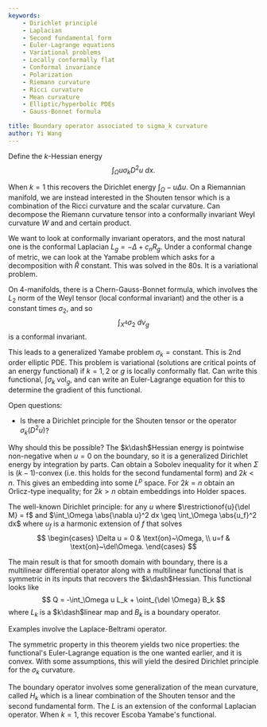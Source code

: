 ```yaml
---
keywords:
    - Dirichlet principle
    - Laplacian
    - Second fundamental form
    - Euler-Lagrange equations
    - Variational problems
    - Locally conformally flat
    - Conformal invariance
    - Polarization
    - Riemann curvature
    - Ricci curvature
    - Mean curvature
    - Elliptic/hyperbolic PDEs
    - Gauss-Bonnet formula

title: Boundary operator associated to sigma_k curvature
author: Yi Wang
---
```


Define the $k$-Hessian energy 
$$
\int_\Omega u \sigma_k D^2 u ~dx.
$$

When $k=1$ this recovers the Dirichlet energy $\int_\Omega -u\Delta u$. On a Riemannian manifold, we are instead interested in the Shouten tensor which is a combination of the Ricci curvature and the scalar curvature. Can decompose the Riemann curvature tensor into a conformally invariant Weyl curvature $W$ and and certain product.

We want to look at conformally invariant operators, and the most natural one is the conformal Laplacian $L_g = -\Delta +c_n R_g$. Under a conformal change of metric, we can look at the Yamabe problem which asks for a decomposition with $\hat R$ constant. This was solved in the 80s. It is a variational problem.

On 4-manifolds, there is a Chern-Gauss-Bonnet formula, which involves the $L_2$ norm of the Weyl tensor (local conformal invariant) and the other is a constant times $\sigma_2$, and so 
$$
\int_{X^4} \sigma_2 ~dv_g
$$ 
is a conformal invariant. 

This leads to a generalized Yamabe problem $\sigma_k = \text{constant}$. This is 2nd order elliptic PDE. This problem is variational (solutions are critical points of an energy functional) if $k=1,2$ or $g$ is locally conformally flat. Can write this functional, $\int \sigma_k ~\mathrm{vol}_g$, and can write an Euler-Lagrange equation for this to determine the gradient of this functional.

Open questions:
- Is there a Dirichlet principle for the Shouten tensor or the operator $\sigma_k(D^2u)$?

Why should this be possible? The $k\dash$Hessian energy is pointwise non-negative when $u=0$ on the boundary, so it is a generalized Dirichlet energy by integration by parts. Can obtain a Sobolev inequality for it when $\Sigma$ is $(k-1)$-convex (i.e. this holds for the second fundamental form) and $2k<n$. This gives an embedding into some $L^p$ space. For $2k=n$ obtain an Orlicz-type inequality; for $2k>n$ obtain embeddings into Holder spaces.

The well-known Dirichlet principle: for any $u$ where $\restrictionof{u}{\del M} = f$ and $\int_\Omega \abs{\nabla u}^2 dx \geq \int_\Omega \abs{u_f}^2 dx$ where $u_f$ is a harmonic extension of $f$ that solves 
$$
\begin{cases}
\Delta u = 0 & \text{on}~\Omega, \\
u=f & \text{on}~\del\Omega.
\end{cases}
$$

The main result is that for smooth domain with boundary, there is a multilinear differential operator along with a multilinear functional that is symmetric in its inputs that recovers the $k\dash$Hessian. This functional looks like 
$$
Q = -\int_\Omega u L_k + \oint_{\del \Omega} B_k
$$ 
where $L_k$ is a $k\dash$linear map and $B_k$ is a boundary operator.

Examples involve the Laplace-Beltrami operator.

The symmetric property in this theorem yields two nice properties: the functional's Euler-Lagrange equation is the one wanted earlier, and it is convex. With some assumptions, this will yield the desired Dirichlet principle for the $\sigma_k$ curvature.

The boundary operator involves some generalization of the mean curvature, called $H_k$ which is a linear combination of the Shouten tensor and the second fundamental form. The $L$ is an extension of the conformal Laplacian operator. When $k=1$, this recover Escoba Yamabe's functional.